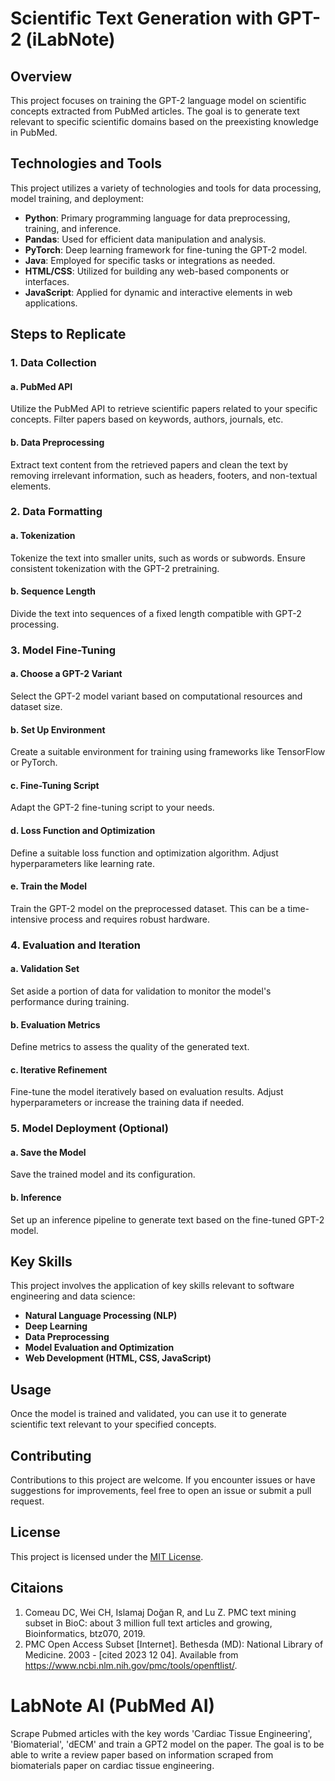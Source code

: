 # Scientific Text Generation with GPT-2 (iLabNote)

## Overview

This project focuses on training the GPT-2 language model on scientific concepts extracted from PubMed articles. The goal is to generate text relevant to specific scientific domains based on the preexisting knowledge in PubMed.

## Technologies and Tools

This project utilizes a variety of technologies and tools for data processing, model training, and deployment:

- **Python**: Primary programming language for data preprocessing, training, and inference.
- **Pandas**: Used for efficient data manipulation and analysis.
- **PyTorch**: Deep learning framework for fine-tuning the GPT-2 model.
- **Java**: Employed for specific tasks or integrations as needed.
- **HTML/CSS**: Utilized for building any web-based components or interfaces.
- **JavaScript**: Applied for dynamic and interactive elements in web applications.

## Steps to Replicate

### 1. Data Collection

#### a. PubMed API

Utilize the PubMed API to retrieve scientific papers related to your specific concepts. Filter papers based on keywords, authors, journals, etc.

#### b. Data Preprocessing

Extract text content from the retrieved papers and clean the text by removing irrelevant information, such as headers, footers, and non-textual elements.

### 2. Data Formatting

#### a. Tokenization

Tokenize the text into smaller units, such as words or subwords. Ensure consistent tokenization with the GPT-2 pretraining.

#### b. Sequence Length

Divide the text into sequences of a fixed length compatible with GPT-2 processing.

### 3. Model Fine-Tuning

#### a. Choose a GPT-2 Variant

Select the GPT-2 model variant based on computational resources and dataset size.

#### b. Set Up Environment

Create a suitable environment for training using frameworks like TensorFlow or PyTorch.

#### c. Fine-Tuning Script

Adapt the GPT-2 fine-tuning script to your needs.

#### d. Loss Function and Optimization

Define a suitable loss function and optimization algorithm. Adjust hyperparameters like learning rate.

#### e. Train the Model

Train the GPT-2 model on the preprocessed dataset. This can be a time-intensive process and requires robust hardware.

### 4. Evaluation and Iteration

#### a. Validation Set

Set aside a portion of data for validation to monitor the model's performance during training.

#### b. Evaluation Metrics

Define metrics to assess the quality of the generated text.

#### c. Iterative Refinement

Fine-tune the model iteratively based on evaluation results. Adjust hyperparameters or increase the training data if needed.

### 5. Model Deployment (Optional)

#### a. Save the Model

Save the trained model and its configuration.

#### b. Inference

Set up an inference pipeline to generate text based on the fine-tuned GPT-2 model.

## Key Skills

This project involves the application of key skills relevant to software engineering and data science:

- **Natural Language Processing (NLP)**
- **Deep Learning**
- **Data Preprocessing**
- **Model Evaluation and Optimization**
- **Web Development (HTML, CSS, JavaScript)**

## Usage

Once the model is trained and validated, you can use it to generate scientific text relevant to your specified concepts.

## Contributing

Contributions to this project are welcome. If you encounter issues or have suggestions for improvements, feel free to open an issue or submit a pull request.

## License

This project is licensed under the [MIT License](LICENSE).


## Citaions
1. Comeau DC, Wei CH, Islamaj Doğan R, and Lu Z. PMC text mining subset in BioC: about 3 million full text articles and growing, Bioinformatics, btz070, 2019.
2. PMC Open Access Subset [Internet]. Bethesda (MD): National Library of Medicine. 2003 - [cited 2023 12 04]. Available from https://www.ncbi.nlm.nih.gov/pmc/tools/openftlist/.



# LabNote AI (PubMed AI)
Scrape Pubmed articles with the key words 'Cardiac Tissue Engineering',  'Biomaterial', 'dECM' and train a GPT2 model on the paper. The goal is to be able to write a review paper based on information scraped from biomaterials paper on cardiac tissue engineering.